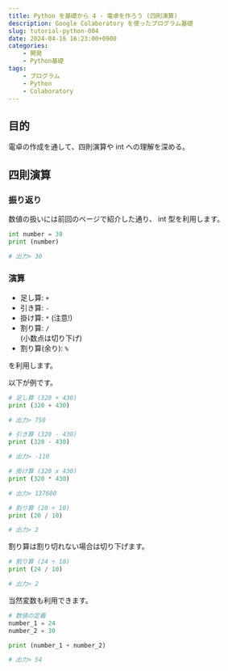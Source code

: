 ```yaml
---
title: Python を基礎から 4 - 電卓を作ろう (四則演算)
description: Google Colaboratory を使ったプログラム基礎
slug: tutorial-python-004
date: 2024-04-16 16:23:00+0900
categories:
    - 開発
    - Python基礎
tags:
    - プログラム
    - Python
    - Colaboratory
---
```


## 目的
電卓の作成を通して、四則演算や int への理解を深める。

## 四則演算
### 振り返り
数値の扱いには前回のページで紹介した通り、 int 型を利用します。

```python
int number = 30
print (number)

# 出力> 30
```

### 演算
- 足し算: `+`
- 引き算: `-`
- 掛け算: `*` (注意!)
- 割り算: `/`<br />
(小数点は切り下げ)
- 割り算(余り): `%`

を利用します。

以下が例です。

```python
# 足し算 (320 + 430)
print (320 + 430)

# 出力> 750
```

```python
# 引き算 (320 - 430)
print (320 - 430)

# 出力> -110
```

```python
# 掛け算 (320 x 430)
print (320 * 430)

# 出力> 137600
```

```python
# 割り算 (20 ÷ 10)
print (20 / 10)

# 出力> 2
```

割り算は割り切れない場合は切り下げます。
```python
# 割り算 (24 ÷ 10)
print (24 / 10)

# 出力> 2
```

当然変数も利用できます。
```python
# 数値の定義
number_1 = 24
number_2 = 30

print (number_1 + number_2)

# 出力> 54
```
